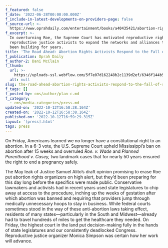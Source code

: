 ```yaml
---
f_featured: false
f_date: '2022-06-28T00:00:00.000Z'
f_include-in-latest-developments-on-providers-page: false
f_source-url: >-
  https://www.oprahdaily.com/entertainment/books/a40435421/abortion-rights-activists-roe-v-wade/
f_excerpt: >-
  In overturning Roe, the Supreme Court has motivated reproductive rights and
  reproductive justice activists to expand the networks and alliances they’ve
  been building for years.
title: 'The Road Ahead: Abortion Rights Activists Respond to the Fall of Roe v. Wade'
f_publication: Oprah Daily
f_author-2: Dani McClain
f_thumb:
  url: >-
    https://uploads-ssl.webflow.com/5f7e07d162248b2c1139d2ef/6346f144b5e0710e019afa26_oprah1.jpeg
  alt: null
slug: the-road-ahead-abortion-rights-activists-respond-to-the-fall-of-roe-v-wade
f_tags: []
f_posted-by: cms/author/plan-c.md
f_category:
  - cms/media-categories/press.md
updated-on: '2022-10-12T16:58:38.164Z'
created-on: '2022-10-12T16:58:38.164Z'
published-on: '2022-10-12T16:59:29.315Z'
layout: '[press].html'
tags: press
---
```


  

On Friday, Americans learned we no longer have a constitutional right to an abortion. In a 6-3 vote, the U.S. Supreme Court upheld Mississippi’s ban on abortion after 15 weeks and overruled _Roe. v. Wade_ and _Planned Parenthood v. Casey,_ two landmark cases that for nearly 50 years ensured the right to end a pregnancy safely.

The May leak of Justice Samuel Alito’s draft opinion promising to erase Roe put abortion rights organizers on high alert, but they’d been preparing for this day long before the specifics were made public. Conservative lawmakers and activists had in recent years used state legislatures to chip away at access to the procedure, inching up the weeks of gestation after which abortion was banned and requiring that providers jump through medically unnecessary hoops to stay in business. While federal courts sometimes stood in the way of these anti-abortion laws taking effect, residents of many states—particularly in the South and Midwest—already had to travel hundreds of miles to get the healthcare they needed. On Friday, the highest court in the land put decision-making fully in the hands of state legislatures and our consistently deadlocked Congress. Reproductive justice organizer Monica Simpson was certain how her work will advance.
